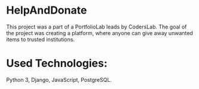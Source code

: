 # HelpAndDonate

This project was a part of a PortfolioLab leads by CodersLab. The goal of the project was creating a platform, where anyone can give away unwanted items to trusted institutions.

# Used Technologies:
Python 3, Django, JavaScript, PostgreSQL.
